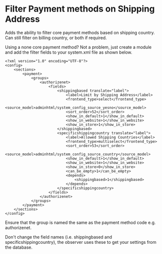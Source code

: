 # Filter Payment methods on Shipping Address

Adds the ability to filter core payment methods based on shipping country.
Can still filter on billing country, or both if required.

Using a none core payment method? 
Not a problem, just create a module and add the filter fields to your system.xml file as shown below.

```
<?xml version="1.0" encoding="UTF-8"?>
<config>
    <sections>
        <payment>
            <groups>
                <authorizenet>
                    <fields>
                        <shippingbased translate="label">
                            <label>Limit by Shipping Address</label>
                            <frontend_type>select</frontend_type>
                            <source_model>adminhtml/system_config_source_yesno</source_model>
                            <sort_order>52</sort_order>
                            <show_in_default>1</show_in_default>
                            <show_in_website>1</show_in_website>
                            <show_in_store>1</show_in_store>
                        </shippingbased>
                        <specificshippingcountry translate="label">
                            <label>Allowed Shipping Countries</label>
                            <frontend_type>multiselect</frontend_type>
                            <sort_order>53</sort_order>
                            <source_model>adminhtml/system_config_source_country</source_model>
                            <show_in_default>1</show_in_default>
                            <show_in_website>1</show_in_website>
                            <show_in_store>0</show_in_store>
                            <can_be_empty>1</can_be_empty>
                            <depends>
                                <shippingbased>1</shippingbased>
                            </depends>
                        </specificshippingcountry>
                    </fields>
                </authorizenet>
            </groups>
        </payment>
    </sections>
</config>

```

Ensure that the group is named the same as the payment method code e.g. authorizenet.

Don't change the field names (i.e. shippingbased and specificshippingcountry), the observer uses these to get your settings from the database.
